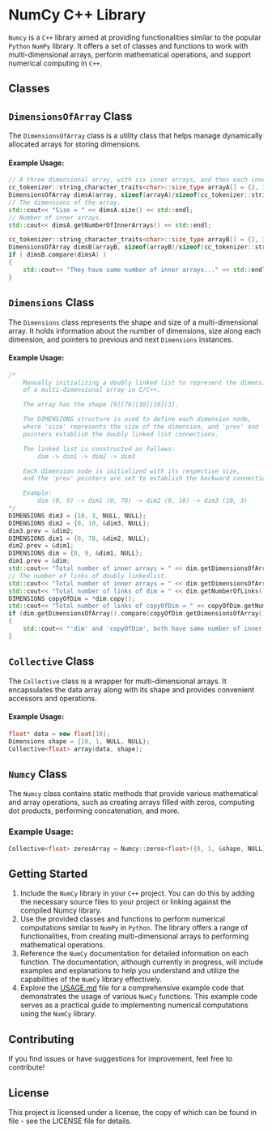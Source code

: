 # NumCy C++ Library
`Numcy` is a `C++` library aimed at providing functionalities similar to the popular `Python` `NumPy` library. It offers a set of classes and functions to work with multi-dimensional arrays, perform mathematical operations, and support numerical computing in `C++`.

## Classes

## `DimensionsOfArray` Class
The `DimensionsOfArray` class is a utility class that helps manage dynamically allocated arrays for storing dimensions.
#### Example Usage:
```C++
// A three dimensional array, with six inner arrays, and then each inner array is a single line array(the innermost array)  of 10 columns. 
cc_tokenizer::string_character_traits<char>::size_type arrayA[] = {2, 3, 10};
DimensionsOfArray dimsA(array, sizeof(arrayA)/sizeof(cc_tokenizer::string_character_traits<char>::size_type));
// The dimensions of the array.
std::cout<< "Size = " << dimsA.size() << std::endl;
// Number of inner arrays.
std::cout<< dimsA.getNumberOfInnerArrays() << std::endl;

cc_tokenizer::string_character_traits<char>::size_type arrayB[] = {2, 3, 8};
DimensionsOfArray dimsB(arrayB, sizeof(arrayB)/sizeof(cc_tokenizer::string_character_traits<char>::size_type));    
if ( dimsB.compare(dimsA) ) 
{
    std::cout<< "They have same number of inner arrays..." << std::endl;
}
```

## `Dimensions` Class
The `Dimensions` class represents the shape and size of a multi-dimensional array. It holds information about the number of dimensions, size along each dimension, and pointers to previous and next `Dimensions` instances.
#### Example Usage:
```C++
/*    
    Manually initializing a doubly linked list to represent the dimensions
    of a multi-dimensional array in C/C++.

    The array has the shape [9][78][10][10][3].

    The DIMENSIONS structure is used to define each dimension node,
    where 'size' represents the size of the dimension, and 'prev' and 'next'
    pointers establish the doubly linked list connections.

    The linked list is constructed as follows:
        dim -> dim1 -> dim2 -> dim3

    Each dimension node is initialized with its respective size,
    and the 'prev' pointers are set to establish the backward connections.

    Example:
        dim (0, 9) -> dim1 (0, 78) -> dim2 (0, 10) -> dim3 (10, 3)
*/
DIMENSIONS dim3 = {10, 3, NULL, NULL};
DIMENSIONS dim2 = {0, 10, &dim3, NULL};
dim3.prev = &dim2;
DIMENSIONS dim1 = {0, 78, &dim2, NULL};
dim2.prev = &dim1;
DIMENSIONS dim = {0, 9, &dim1, NULL};
dim1.prev = &dim;
std::cout<< "Total number of inner arrays = " << dim.getDimensionsOfArray().getNumberOfInnerArrays() << std::endl;
// The number of links of doubly linkedlist.
std::cout<< "Total number of inner arrays = " << dim.getDimensionsOfArray().getNumberOfInnerArrays() << std::endl;
std::cout<< "Total number of links of dim = " << dim.getNumberOfLinks() << std::endl;
DIMENSIONS copyOfDim = *dim.copy();
std::cout<< "Total number of links of copyOfDim = " << copyOfDim.getNumberOfLinks() << std::endl;
if (dim.getDimensionsOfArray().compare(copyOfDim.getDimensionsOfArray()))
{
    std::cout<< "'dim' and 'copyOfDim', both have same number of inner arrays" << std::endl;
}
```

## `Collective` Class
The `Collective` class is a wrapper for multi-dimensional arrays. It encapsulates the data array along with its shape and provides convenient accessors and operations.
#### Example Usage:
```C++
float* data = new float[10];
Dimensions shape = {10, 1, NULL, NULL};
Collective<float> array(data, shape);
```
## `Numcy` Class
The `Numcy` class contains static methods that provide various mathematical and array operations, such as creating arrays filled with zeros, computing dot products, performing concatenation, and more.
### Example Usage:
```C++
Collective<float> zerosArray = Numcy::zeros<float>({0, 1, &shape, NULL});
```

## Getting Started
1. Include the `NumCy` library in your `C++` project. You can do this by adding the necessary source files to your project or linking against the compiled Numcy library.
2. Use the provided classes and functions to perform numerical computations similar to `NumPy` in `Python`. The library offers a range of functionalities, from creating multi-dimensional arrays to performing mathematical operations.
3. Reference the `NumCy` documentation for detailed information on each function. The documentation, although currently in progress, will include examples and explanations to help you understand and utilize the capabilities of the `NumCy` library effectively.
4. Explore the [USAGE.md](USAGE.md) file for a comprehensive example code that demonstrates the usage of various `NumCy` functions. This example code serves as a practical guide to implementing numerical computations using the `NumCy` library. 

## Contributing
If you find issues or have suggestions for improvement, feel free to contribute!

## License
This project is licensed under a license, the copy of which can be found in file - see the LICENSE file for details.
